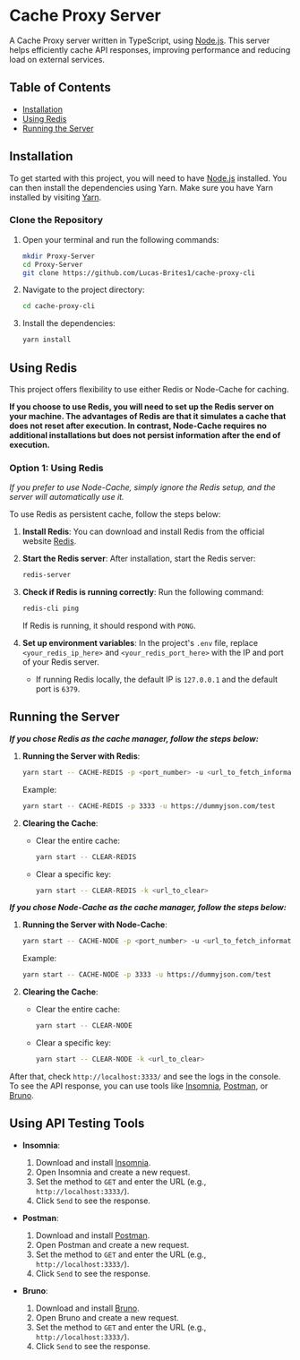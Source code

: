 # Cache Proxy Server

A Cache Proxy server written in TypeScript, using [Node.js](https://nodejs.org/). This server helps efficiently cache API responses, improving performance and reducing load on external services.

## Table of Contents

- [Installation](#installation)
- [Using Redis](#using-redis)
- [Running the Server](#running-the-server)

## Installation

To get started with this project, you will need to have [Node.js](https://nodejs.org/) installed. You can then install the dependencies using Yarn. Make sure you have Yarn installed by visiting [Yarn](https://classic.yarnpkg.com/lang/en/).

### Clone the Repository

1. Open your terminal and run the following commands:

    ```bash
    mkdir Proxy-Server
    cd Proxy-Server
    git clone https://github.com/Lucas-Brites1/cache-proxy-cli
    ```

2. Navigate to the project directory:

    ```bash
    cd cache-proxy-cli
    ```

3. Install the dependencies:

    ```bash
    yarn install
    ```

## Using Redis

This project offers flexibility to use either Redis or Node-Cache for caching.

**If you choose to use Redis, you will need to set up the Redis server on your machine. The advantages of Redis are that it simulates a cache that does not reset after execution. In contrast, Node-Cache requires no additional installations but does not persist information after the end of execution.**

### Option 1: Using Redis

*If you prefer to use Node-Cache, simply ignore the Redis setup, and the server will automatically use it.*

To use Redis as persistent cache, follow the steps below:

1. **Install Redis**: You can download and install Redis from the official website [Redis](https://redis.io/).

2. **Start the Redis server**: After installation, start the Redis server:

    ```bash
    redis-server
    ```

3. **Check if Redis is running correctly**: Run the following command:

    ```bash
    redis-cli ping
    ```

    If Redis is running, it should respond with `PONG`.

4. **Set up environment variables**: In the project's `.env` file, replace `<your_redis_ip_here>` and `<your_redis_port_here>` with the IP and port of your Redis server.

    - If running Redis locally, the default IP is `127.0.0.1` and the default port is `6379`.

## Running the Server

***If you chose Redis as the cache manager, follow the steps below:***

1. **Running the Server with Redis**:

    ```bash
    yarn start -- CACHE-REDIS -p <port_number> -u <url_to_fetch_information>
    ```

    Example:

    ```bash
    yarn start -- CACHE-REDIS -p 3333 -u https://dummyjson.com/test
    ```

2. **Clearing the Cache**:
   - Clear the entire cache:

     ```bash
     yarn start -- CLEAR-REDIS
     ```

   - Clear a specific key:

     ```bash
     yarn start -- CLEAR-REDIS -k <url_to_clear>
     ```

***If you chose Node-Cache as the cache manager, follow the steps below:***

1. **Running the Server with Node-Cache**:

    ```bash
    yarn start -- CACHE-NODE -p <port_number> -u <url_to_fetch_information>
    ```

    Example:

    ```bash
    yarn start -- CACHE-NODE -p 3333 -u https://dummyjson.com/test
    ```

2. **Clearing the Cache**:
   - Clear the entire cache:

     ```bash
     yarn start -- CLEAR-NODE
     ```

   - Clear a specific key:

     ```bash
     yarn start -- CLEAR-NODE -k <url_to_clear>
     ```

After that, check `http://localhost:3333/` and see the logs in the console. To see the API response, you can use tools like [Insomnia](https://insomnia.rest/), [Postman](https://www.postman.com/), or [Bruno](https://www.usebruno.com/).

## Using API Testing Tools

- **Insomnia**:
    1. Download and install [Insomnia](https://insomnia.rest/download).
    2. Open Insomnia and create a new request.
    3. Set the method to `GET` and enter the URL (e.g., `http://localhost:3333/`).
    4. Click `Send` to see the response.

- **Postman**:
    1. Download and install [Postman](https://www.postman.com/downloads/).
    2. Open Postman and create a new request.
    3. Set the method to `GET` and enter the URL (e.g., `http://localhost:3333/`).
    4. Click `Send` to see the response.

- **Bruno**:
    1. Download and install [Bruno](https://www.usebruno.com/download).
    2. Open Bruno and create a new request.
    3. Set the method to `GET` and enter the URL (e.g., `http://localhost:3333/`).
    4. Click `Send` to see the response.
